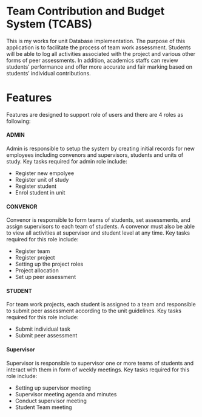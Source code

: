# Team Contribution and Budget System (TCABS)

This is my works for unit Database implementation. The purpose of this application is to facilitate the process of team work assessment. Students will be able to log all activities associated with the project and various other forms of peer 
assessments. In addition, academics staffs can review students’ performance and offer more accurate and fair marking based on students’ individual contributions.


# Features

Features are designed to support role of users and there are 4 roles as following:

#### ADMIN
Admin is responsible to setup the system by creating initial records for new employees including 
convenors and supervisors, students and units of study. Key tasks required for admin role include:
- Register new empolyee
- Register unit of study
- Register student 
- Enrol student in unit 

#### CONVENOR
Convenor is responsible to form teams of students, set assessments, and assign supervisors to each team of students. A convenor must also be able to view all activities at 
supervisor and student level at any time. Key tasks required for this role include:
- Register team
- Register project
- Setting up the project roles
- Project allocation
- Set up peer assessment

#### STUDENT
For team work projects, each student is assigned to a team and responsible to submit peer assessment according to the unit guidelines. Key tasks required for this role include:
- Submit individual task
- Submit peer assessment

#### Supervisor
Supervisor is responsible to supervisor one or more teams of students and interact with them in form of weekly meetings. Key tasks required for this role include:
- Setting up supervisor meeting 
- Supervisor meeting agenda and minutes
- Conduct supervisor meeting 
- Student Team meeting 




